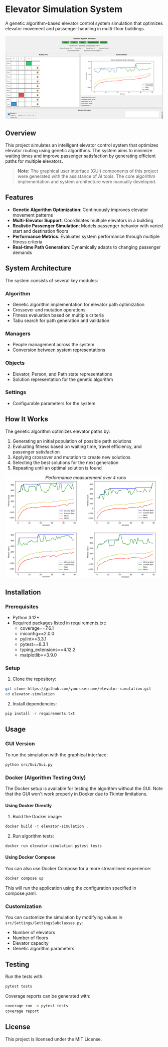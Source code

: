 # Elevator Simulation System

A genetic algorithm-based elevator control system simulation that optimizes elevator movement and passenger handling in multi-floor buildings.

![Elevator System GUI](assets/images/gui_screenshot.png)

## Overview

This project simulates an intelligent elevator control system that optimizes elevator routing using genetic algorithms. The system aims to minimize waiting times and improve passenger satisfaction by generating efficient paths for multiple elevators.

> **Note:** The graphical user interface (GUI) components of this project were generated with the assistance of AI tools. The core algorithm implementation and system architecture were manually developed.

## Features

- **Genetic Algorithm Optimization**: Continuously improves elevator movement patterns
- **Multi-Elevator Support**: Coordinates multiple elevators in a building
- **Realistic Passenger Simulation**: Models passenger behavior with varied start and destination floors
- **Performance Metrics**: Evaluates system performance through multiple fitness criteria
- **Real-time Path Generation**: Dynamically adapts to changing passenger demands

## System Architecture

The system consists of several key modules:

### Algorithm
- Genetic algorithm implementation for elevator path optimization
- Crossover and mutation operations
- Fitness evaluation based on multiple criteria
- Tabu search for path generation and validation

### Managers
- People management across the system
- Conversion between system representations

### Objects
- Elevator, Person, and Path state representations
- Solution representation for the genetic algorithm

### Settings
- Configurable parameters for the system

## How It Works

The genetic algorithm optimizes elevator paths by:
1. Generating an initial population of possible path solutions
2. Evaluating fitness based on waiting time, travel efficiency, and passenger satisfaction
3. Applying crossover and mutation to create new solutions
4. Selecting the best solutions for the next generation
5. Repeating until an optimal solution is found

![Performance Metrics](assets/images/performance_graphs.png)

## Installation

### Prerequisites
- Python 3.12+
- Required packages listed in requirements.txt:
  - coverage==7.6.1
  - iniconfig==2.0.0
  - pylint==3.3.1
  - pytest==8.3.1
  - typing_extensions==4.12.2
  - matplotlib==3.9.0

### Setup

1. Clone the repository:
```bash
git clone https://github.com/yourusername/elevator-simulation.git
cd elevator-simulation
```

2. Install dependencies:
```bash
pip install -r requirements.txt
```

## Usage

### GUI Version
To run the simulation with the graphical interface:

```bash
python src/Gui/Gui.py
```

### Docker (Algorithm Testing Only)
The Docker setup is available for testing the algorithm without the GUI. Note that the GUI won't work properly in Docker due to Tkinter limitations.

#### Using Docker Directly

1. Build the Docker image:
```bash
docker build -t elevator-simulation .
```

2. Run algorithm tests:
```bash
docker run elevator-simulation pytest tests
```

#### Using Docker Compose

You can also use Docker Compose for a more streamlined experience:

```bash
docker compose up
```

This will run the application using the configuration specified in compose.yaml.

### Customization

You can customize the simulation by modifying values in `src/Settings/SettingsSubclasses.py`:
- Number of elevators
- Number of floors
- Elevator capacity
- Genetic algorithm parameters

## Testing

Run the tests with:

```bash
pytest tests
```

Coverage reports can be generated with:

```bash
coverage run -m pytest tests
coverage report
```

## License

This project is licensed under the MIT License.